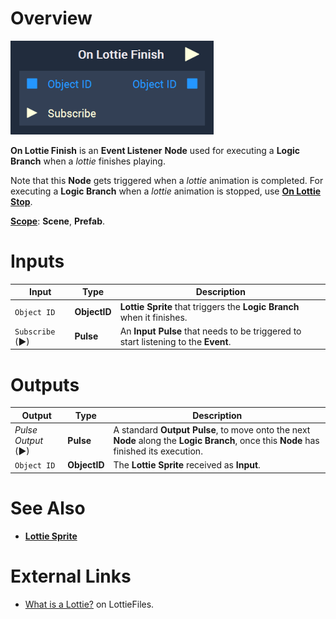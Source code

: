 # Overview

![The On Lottie Finish Node.](../../../.gitbook/assets/node-on-lottie-finish.png)

**On Lottie Finish** is an **Event Listener** **Node** used for executing a **Logic Branch** when a *lottie* finishes playing.

Note that this **Node** gets triggered when a *lottie* animation is completed. For executing a **Logic Branch** when a *lottie* animation is stopped, use [**On Lottie Stop**](on-lottie-stop.md).

[**Scope**](../../overview.md#scopes): **Scene**, **Prefab**.



# Inputs

|Input|Type|Description|
|---|---|---|
| `Object ID` | **ObjectID** | **Lottie Sprite** that triggers the **Logic Branch** when it finishes. |
| `Subscribe` (►)|**Pulse** | An **Input Pulse** that needs to be triggered to start listening to the **Event**. |

# Outputs

|Output|Type|Description|
|---|---|---|
|*Pulse Output* (►)|**Pulse**|A standard **Output Pulse**, to move onto the next **Node** along the **Logic Branch**, once this **Node** has finished its execution.|
| `Object ID` | **ObjectID** | The **Lottie Sprite** received as **Input**. | 

# See Also

* [**Lottie Sprite**](../../../objects-and-types/scene-objects/lottie-sprite.md)

# External Links

* [What is a Lottie?](https://lottiefiles.com/what-is-lottie) on LottieFiles.

